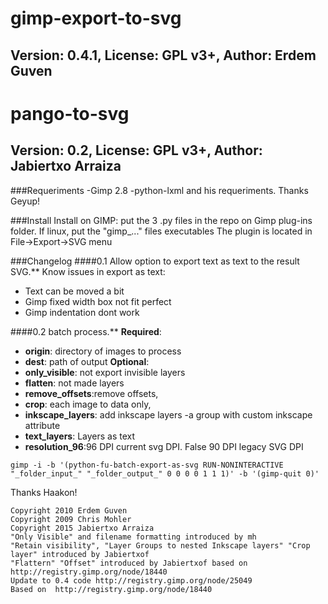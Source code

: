 # gimp-export-to-svg
## Version: 0.4.1, License: GPL v3+, Author: Erdem Guven
# pango-to-svg
## Version: 0.2, License: GPL v3+, Author: Jabiertxo Arraiza

###Requeriments
-Gimp 2.8
-python-lxml and his requeriments. Thanks Geyup!

###Install
Install on GIMP: put the 3 .py files in the repo on Gimp plug-ins folder. 
If linux, put the "gimp_..." files executables
The plugin is located in File->Export->SVG menu

###Changelog
####0.1 Allow option to export text as text to the result SVG.**
Know issues in export as text:
- Text can be moved a bit
- Gimp fixed width box not fit perfect
- Gimp indentation dont work

####0.2 batch process.**
**Required**:
- **origin**: directory of images to process
- **dest**: path of output
**Optional**:
- **only_visible**: not export invisible layers
- **flatten**: not made layers
- **remove_offsets**:remove offsets,
- **crop**: each image to data only,
- **inkscape_layers**: add inkscape layers -a group with custom inkscape attribute
- **text_layers**: Layers as text
- **resolution_96**:96 DPI current svg DPI. False 90 DPI legacy SVG DPI
```
gimp -i -b '(python-fu-batch-export-as-svg RUN-NONINTERACTIVE "_folder_input_" "_folder_output_" 0 0 0 0 1 1 1)' -b '(gimp-quit 0)'
```
Thanks Haakon!
```
Copyright 2010 Erdem Guven
Copyright 2009 Chris Mohler
Copyright 2015 Jabiertxo Arraiza
"Only Visible" and filename formatting introduced by mh
"Retain visibility", "Layer Groups to nested Inkscape layers" "Crop layer" introduced by Jabiertxof
"Flattern" "Offset" introduced by Jabiertxof based on  http://registry.gimp.org/node/18440
Update to 0.4 code http://registry.gimp.org/node/25049
Based on  http://registry.gimp.org/node/18440


